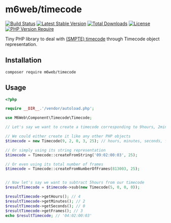 # m6web/timecode

[![Build Status](https://github.com/BedrockStreaming/timecode/actions/workflows/ci.yml/badge.svg)](https://github.com/BedrockStreaming/timecode/actions/workflows/ci.yml) [![Latest Stable Version](http://poser.pugx.org/m6web/timecode/v)](https://packagist.org/packages/m6web/timecode) [![Total Downloads](http://poser.pugx.org/m6web/timecode/downloads)](https://packagist.org/packages/m6web/timecode) [![License](http://poser.pugx.org/m6web/timecode/license)](https://packagist.org/packages/m6web/timecode) [![PHP Version Require](http://poser.pugx.org/m6web/timecode/require/php)](https://packagist.org/packages/m6web/timecode)

Tiny PHP library to deal with [(SMPTE) timecode](https://en.wikipedia.org/wiki/SMPTE_timecode) through Timecode object representation.

## Installation

```shell
composer require m6web/timecode
```

## Usage

```php
<?php

require __DIR__.'/vendor/autoload.php';

use M6Web\Component\Timecode\Timecode;

// Let's say we want to create a timecode corresponding to 9hours, 2minutes, 0seconds and 3frames with a framerate of 25 (which is the default framerate btw)

// We could either create it like any other PHP objects
$timecode = new Timecode(9, 2, 0, 3, 25); // hours, minutes, seconds, frames, framerate

// Or simply using its string representation
$timecode = Timecode::createFromString('09:02:00:03', 25);

// Or even using its total number of frames
$timecode = Timecode::createFromNumberOfFrames(813003, 25);


// Now let's say we want to subtract 5hours from our timecode
$resultTimecode = $timecode->sub(new Timecode(5, 0, 0, 0));

$resultTimecode->getHours(); // 4
$resultTimecode->getMinutes(); // 2
$resultTimecode->getSeconds(); // 0
$resultTimecode->getFrames(); // 3
echo $resultTimecode; // '04:02:00:03'
```
